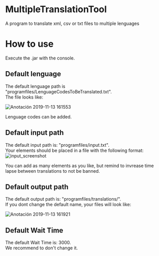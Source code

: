# MultipleTranslationTool
 A program to translate xml, csv or txt files to multiple lenguages

# How to use

Execute the .jar with the console.

## Default lenguage
The default lenguage path is "programfiles/LenguageCodesToBeTranslated.txt".  
The file looks like:  

![Anotación 2019-11-13 161553](https://user-images.githubusercontent.com/57636815/68776798-f2cdec80-0630-11ea-9864-c4cbe6ab74a2.png)

Lenguage codes can be added.

## Default input path
The default input path is: "programfiles/input.txt".  
Your elements should be placed in a file with the following format:  
![input_screenshot](https://user-images.githubusercontent.com/57636815/68776582-9ec30800-0630-11ea-947a-f2cc0915fc7a.png)

You can add as many elements as you like, but remind to invrease time lapse between translations to not be banned.

## Default output path
The default output path is: "programfiles/translations/".  
If you dont change the default name, your files will look like:  

![Anotación 2019-11-13 161921](https://user-images.githubusercontent.com/57636815/68777073-6839bd00-0631-11ea-98fe-4b2d67454050.png)

## Default Wait  Time
The default Wait  Time is: 3000.  
We recommend to don't change it.
